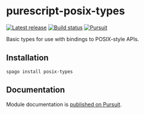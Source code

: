 # purescript-posix-types

[![Latest release](http://img.shields.io/github/release/purescript-node/purescript-posix-types.svg)](https://github.com/purescript-node/purescript-posix-types/releases)
[![Build status](https://github.com/purescript-node/purescript-posix-types/workflows/CI/badge.svg?branch=master)](https://github.com/purescript-node/purescript-posix-types/actions?query=workflow%3ACI+branch%3Amaster)
[![Pursuit](https://pursuit.purescript.org/packages/purescript-posix-types/badge)](https://pursuit.purescript.org/packages/purescript-posix-types)

Basic types for use with bindings to POSIX-style APIs.

## Installation

```
spago install posix-types
```

## Documentation

Module documentation is [published on Pursuit](http://pursuit.purescript.org/packages/purescript-posix-types).
